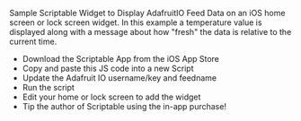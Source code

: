 Sample Scriptable Widget to Display AdafruitIO Feed Data on an iOS home
screen or lock screen widget.  In this example a temperature value is 
displayed along with a message about how "fresh" the data is relative to 
the current time.

- Download the Scriptable App from the iOS App Store
- Copy and paste this JS code into a new Script
- Update the Adafruit IO username/key and feedname
- Run the script
- Edit your home or lock screen to add the widget
- Tip the author of Scriptable using the in-app purchase!


